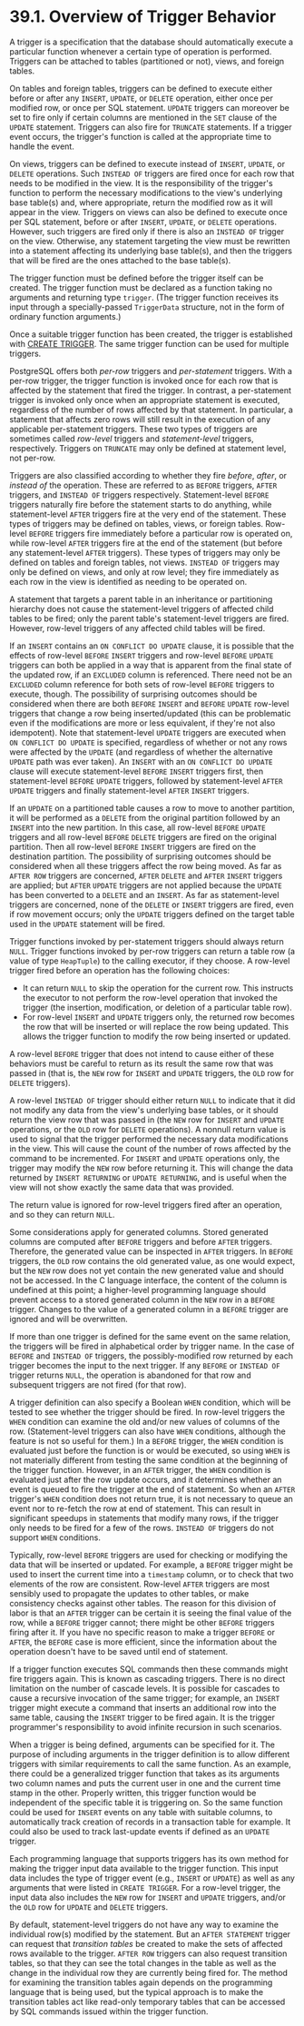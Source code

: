 # 39.1. Overview of Trigger Behavior

A trigger is a specification that the database should automatically execute a particular function whenever a certain type of operation is performed. Triggers can be attached to tables (partitioned or not), views, and foreign tables.

On tables and foreign tables, triggers can be defined to execute either before or after any `INSERT`, `UPDATE`, or `DELETE` operation, either once per modified row, or once per SQL statement. `UPDATE` triggers can moreover be set to fire only if certain columns are mentioned in the `SET` clause of the `UPDATE` statement. Triggers can also fire for `TRUNCATE` statements. If a trigger event occurs, the trigger's function is called at the appropriate time to handle the event.

On views, triggers can be defined to execute instead of `INSERT`, `UPDATE`, or `DELETE` operations. Such `INSTEAD OF` triggers are fired once for each row that needs to be modified in the view. It is the responsibility of the trigger's function to perform the necessary modifications to the view's underlying base table(s) and, where appropriate, return the modified row as it will appear in the view. Triggers on views can also be defined to execute once per SQL statement, before or after `INSERT`, `UPDATE`, or `DELETE` operations. However, such triggers are fired only if there is also an `INSTEAD OF` trigger on the view. Otherwise, any statement targeting the view must be rewritten into a statement affecting its underlying base table(s), and then the triggers that will be fired are the ones attached to the base table(s).

The trigger function must be defined before the trigger itself can be created. The trigger function must be declared as a function taking no arguments and returning type `trigger`. (The trigger function receives its input through a specially-passed `TriggerData` structure, not in the form of ordinary function arguments.)

Once a suitable trigger function has been created, the trigger is established with [CREATE TRIGGER](https://www.postgresql.org/docs/13/sql-createtrigger.html). The same trigger function can be used for multiple triggers.

PostgreSQL offers both _per-row_ triggers and _per-statement_ triggers. With a per-row trigger, the trigger function is invoked once for each row that is affected by the statement that fired the trigger. In contrast, a per-statement trigger is invoked only once when an appropriate statement is executed, regardless of the number of rows affected by that statement. In particular, a statement that affects zero rows will still result in the execution of any applicable per-statement triggers. These two types of triggers are sometimes called _row-level_ triggers and _statement-level_ triggers, respectively. Triggers on `TRUNCATE` may only be defined at statement level, not per-row.

Triggers are also classified according to whether they fire _before_, _after_, or _instead of_ the operation. These are referred to as `BEFORE` triggers, `AFTER` triggers, and `INSTEAD OF` triggers respectively. Statement-level `BEFORE` triggers naturally fire before the statement starts to do anything, while statement-level `AFTER` triggers fire at the very end of the statement. These types of triggers may be defined on tables, views, or foreign tables. Row-level `BEFORE` triggers fire immediately before a particular row is operated on, while row-level `AFTER` triggers fire at the end of the statement (but before any statement-level `AFTER` triggers). These types of triggers may only be defined on tables and foreign tables, not views. `INSTEAD OF` triggers may only be defined on views, and only at row level; they fire immediately as each row in the view is identified as needing to be operated on.

A statement that targets a parent table in an inheritance or partitioning hierarchy does not cause the statement-level triggers of affected child tables to be fired; only the parent table's statement-level triggers are fired. However, row-level triggers of any affected child tables will be fired.

If an `INSERT` contains an `ON CONFLICT DO UPDATE` clause, it is possible that the effects of row-level `BEFORE` `INSERT` triggers and row-level `BEFORE` `UPDATE` triggers can both be applied in a way that is apparent from the final state of the updated row, if an `EXCLUDED` column is referenced. There need not be an `EXCLUDED` column reference for both sets of row-level `BEFORE` triggers to execute, though. The possibility of surprising outcomes should be considered when there are both `BEFORE` `INSERT` and `BEFORE` `UPDATE` row-level triggers that change a row being inserted/updated (this can be problematic even if the modifications are more or less equivalent, if they're not also idempotent). Note that statement-level `UPDATE` triggers are executed when `ON CONFLICT DO UPDATE` is specified, regardless of whether or not any rows were affected by the `UPDATE` (and regardless of whether the alternative `UPDATE` path was ever taken). An `INSERT` with an `ON CONFLICT DO UPDATE` clause will execute statement-level `BEFORE` `INSERT` triggers first, then statement-level `BEFORE` `UPDATE` triggers, followed by statement-level `AFTER` `UPDATE` triggers and finally statement-level `AFTER` `INSERT` triggers.

If an `UPDATE` on a partitioned table causes a row to move to another partition, it will be performed as a `DELETE` from the original partition followed by an `INSERT` into the new partition. In this case, all row-level `BEFORE` `UPDATE` triggers and all row-level `BEFORE` `DELETE` triggers are fired on the original partition. Then all row-level `BEFORE` `INSERT` triggers are fired on the destination partition. The possibility of surprising outcomes should be considered when all these triggers affect the row being moved. As far as `AFTER ROW` triggers are concerned, `AFTER` `DELETE` and `AFTER` `INSERT` triggers are applied; but `AFTER` `UPDATE` triggers are not applied because the `UPDATE` has been converted to a `DELETE` and an `INSERT`. As far as statement-level triggers are concerned, none of the `DELETE` or `INSERT` triggers are fired, even if row movement occurs; only the `UPDATE` triggers defined on the target table used in the `UPDATE` statement will be fired.

Trigger functions invoked by per-statement triggers should always return `NULL`. Trigger functions invoked by per-row triggers can return a table row (a value of type `HeapTuple`) to the calling executor, if they choose. A row-level trigger fired before an operation has the following choices:

* It can return `NULL` to skip the operation for the current row. This instructs the executor to not perform the row-level operation that invoked the trigger (the insertion, modification, or deletion of a particular table row).
* For row-level `INSERT` and `UPDATE` triggers only, the returned row becomes the row that will be inserted or will replace the row being updated. This allows the trigger function to modify the row being inserted or updated.

A row-level `BEFORE` trigger that does not intend to cause either of these behaviors must be careful to return as its result the same row that was passed in (that is, the `NEW` row for `INSERT` and `UPDATE` triggers, the `OLD` row for `DELETE` triggers).

A row-level `INSTEAD OF` trigger should either return `NULL` to indicate that it did not modify any data from the view's underlying base tables, or it should return the view row that was passed in (the `NEW` row for `INSERT` and `UPDATE` operations, or the `OLD` row for `DELETE` operations). A nonnull return value is used to signal that the trigger performed the necessary data modifications in the view. This will cause the count of the number of rows affected by the command to be incremented. For `INSERT` and `UPDATE` operations only, the trigger may modify the `NEW` row before returning it. This will change the data returned by `INSERT RETURNING` or `UPDATE RETURNING`, and is useful when the view will not show exactly the same data that was provided.

The return value is ignored for row-level triggers fired after an operation, and so they can return `NULL`.

Some considerations apply for generated columns. Stored generated columns are computed after `BEFORE` triggers and before `AFTER` triggers. Therefore, the generated value can be inspected in `AFTER` triggers. In `BEFORE` triggers, the `OLD` row contains the old generated value, as one would expect, but the `NEW` row does not yet contain the new generated value and should not be accessed. In the C language interface, the content of the column is undefined at this point; a higher-level programming language should prevent access to a stored generated column in the `NEW` row in a `BEFORE` trigger. Changes to the value of a generated column in a `BEFORE` trigger are ignored and will be overwritten.

If more than one trigger is defined for the same event on the same relation, the triggers will be fired in alphabetical order by trigger name. In the case of `BEFORE` and `INSTEAD OF` triggers, the possibly-modified row returned by each trigger becomes the input to the next trigger. If any `BEFORE` or `INSTEAD OF` trigger returns `NULL`, the operation is abandoned for that row and subsequent triggers are not fired (for that row).

A trigger definition can also specify a Boolean `WHEN` condition, which will be tested to see whether the trigger should be fired. In row-level triggers the `WHEN` condition can examine the old and/or new values of columns of the row. (Statement-level triggers can also have `WHEN` conditions, although the feature is not so useful for them.) In a `BEFORE` trigger, the `WHEN` condition is evaluated just before the function is or would be executed, so using `WHEN` is not materially different from testing the same condition at the beginning of the trigger function. However, in an `AFTER` trigger, the `WHEN` condition is evaluated just after the row update occurs, and it determines whether an event is queued to fire the trigger at the end of statement. So when an `AFTER` trigger's `WHEN` condition does not return true, it is not necessary to queue an event nor to re-fetch the row at end of statement. This can result in significant speedups in statements that modify many rows, if the trigger only needs to be fired for a few of the rows. `INSTEAD OF` triggers do not support `WHEN` conditions.

Typically, row-level `BEFORE` triggers are used for checking or modifying the data that will be inserted or updated. For example, a `BEFORE` trigger might be used to insert the current time into a `timestamp` column, or to check that two elements of the row are consistent. Row-level `AFTER` triggers are most sensibly used to propagate the updates to other tables, or make consistency checks against other tables. The reason for this division of labor is that an `AFTER` trigger can be certain it is seeing the final value of the row, while a `BEFORE` trigger cannot; there might be other `BEFORE` triggers firing after it. If you have no specific reason to make a trigger `BEFORE` or `AFTER`, the `BEFORE` case is more efficient, since the information about the operation doesn't have to be saved until end of statement.

If a trigger function executes SQL commands then these commands might fire triggers again. This is known as cascading triggers. There is no direct limitation on the number of cascade levels. It is possible for cascades to cause a recursive invocation of the same trigger; for example, an `INSERT` trigger might execute a command that inserts an additional row into the same table, causing the `INSERT` trigger to be fired again. It is the trigger programmer's responsibility to avoid infinite recursion in such scenarios.

When a trigger is being defined, arguments can be specified for it. The purpose of including arguments in the trigger definition is to allow different triggers with similar requirements to call the same function. As an example, there could be a generalized trigger function that takes as its arguments two column names and puts the current user in one and the current time stamp in the other. Properly written, this trigger function would be independent of the specific table it is triggering on. So the same function could be used for `INSERT` events on any table with suitable columns, to automatically track creation of records in a transaction table for example. It could also be used to track last-update events if defined as an `UPDATE` trigger.

Each programming language that supports triggers has its own method for making the trigger input data available to the trigger function. This input data includes the type of trigger event (e.g., `INSERT` or `UPDATE`) as well as any arguments that were listed in `CREATE TRIGGER`. For a row-level trigger, the input data also includes the `NEW` row for `INSERT` and `UPDATE` triggers, and/or the `OLD` row for `UPDATE` and `DELETE` triggers.

By default, statement-level triggers do not have any way to examine the individual row(s) modified by the statement. But an `AFTER STATEMENT` trigger can request that _transition tables_ be created to make the sets of affected rows available to the trigger. `AFTER ROW` triggers can also request transition tables, so that they can see the total changes in the table as well as the change in the individual row they are currently being fired for. The method for examining the transition tables again depends on the programming language that is being used, but the typical approach is to make the transition tables act like read-only temporary tables that can be accessed by SQL commands issued within the trigger function.
